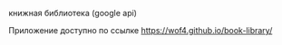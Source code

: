 книжная библиотека (google api)
 
Приложение доступно по ссылке https://wof4.github.io/book-library/
